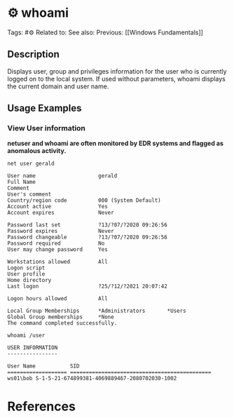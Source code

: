 # ⚙️ whoami

Tags: #⚙️
Related to:
See also:
Previous: [[Windows Fundamentals]]

## Description

Displays user, group and privileges information for the user who is currently logged on to the local system. If used without parameters, whoami displays the current domain and user name.

## Usage Examples

### View User information

**netuser and whoami are often monitored by EDR systems and flagged as anomalous activity.**

	net user gerald

```
User name                    gerald
Full Name                    
Comment                      
User's comment               
Country/region code          000 (System Default)
Account active               Yes
Account expires              Never

Password last set            ?13/?07/?2020 09:26:56
Password expires             Never
Password changeable          ?13/?07/?2020 09:26:56
Password required            No
User may change password     Yes

Workstations allowed         All
Logon script                 
User profile                 
Home directory               
Last logon                   ?25/?12/?2021 20:07:42

Logon hours allowed          All

Local Group Memberships      *Administrators       *Users                
Global Group memberships     *None                 
The command completed successfully.
```

	whoami /user

```text
USER INFORMATION
----------------

User Name           SID
=================== =============================================
ws01\bob S-1-5-21-674899381-4069889467-2080702030-1002
```

# References
